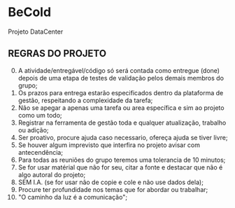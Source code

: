 # BeCold
Projeto DataCenter 


## REGRAS DO PROJETO

0. A atividade/entregável/código só será contada como entregue (done) depois de uma etapa de testes de validação pelos demais membros do grupo;
1. Os prazos para entrega estarão especificados dentro da plataforma de gestão, respeitando a complexidade da tarefa;
2. Não se apegar a apenas uma tarefa ou area específica e sim ao projeto como um todo;
3. Registrar na ferramenta de gestão toda e qualquer atualização, trabalho ou adição;
4. Ser proativo, procure ajuda caso necessario, ofereça ajuda se tiver livre;
5. Se houver algum imprevisto que interfira no projeto avisar com antecendência;
6. Para todas as reuniões do grupo teremos uma tolerancia de 10 minutos;
7. Se for usar matérial que não for seu, citar a fonte e destacar que não é algo autoral do projeto;
8. SEM I.A. (se for usar não de copie e cole e não use dados dela);
9. Procure ter profundidade nos temas que for abordar ou trabalhar;
10. "O caminho da luz é a comunicação";
